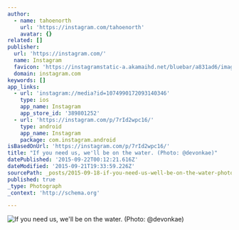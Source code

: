 ```yaml
---
author:
  - name: tahoenorth
    url: 'https://instagram.com/tahoenorth'
    avatar: {}
related: []
publisher:
  url: 'https://instagram.com/'
  name: Instagram
  favicon: 'https://instagramstatic-a.akamaihd.net/bluebar/a831ad6/images/ico/favicon.ico'
  domain: instagram.com
keywords: []
app_links:
  - url: 'instagram://media?id=1074990172093140346'
    type: ios
    app_name: Instagram
    app_store_id: '389801252'
  - url: 'https://instagram.com/p/7rId2wpc16/'
    type: android
    app_name: Instagram
    package: com.instagram.android
isBasedOnUrl: 'https://instagram.com/p/7rId2wpc16/'
title: "If you need us, we'll be on the water. (Photo: @devonkae)"
datePublished: '2015-09-22T00:12:21.616Z'
dateModified: '2015-09-21T19:33:59.226Z'
sourcePath: _posts/2015-09-18-if-you-need-us-well-be-on-the-water-photo-devonkae.md
published: true
_type: Photograph
_context: 'http://schema.org'

---
```

![If you need us&comma; we'll be on the water&period; &lpar;Photo&colon; &commat;devonkae&rpar;](https://scontent.cdninstagram.com/hphotos-xaf1/t51.2885-15/e35/11821122_902623213156322_1050274455_n.jpg)